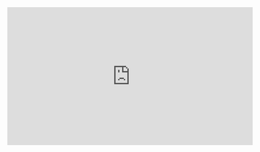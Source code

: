 ﻿<iframe width="560" height="315" src="https://www.youtube.com/embed/J8eYQyEFMko?list=PL1DEQjXG2xnLTuhkF9v_N50ioriwOLRFt" frameborder="0" allowfullscreen></iframe>